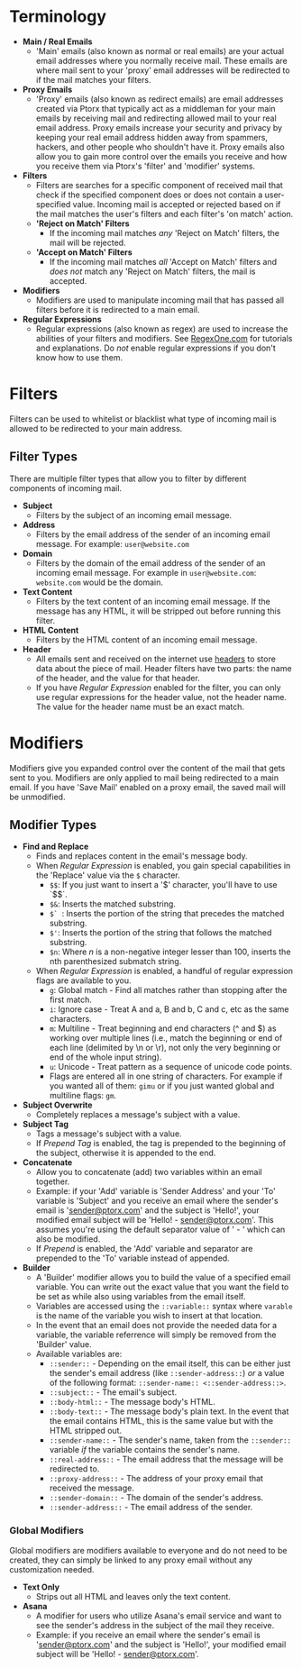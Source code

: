 # Terminology

- **Main / Real Emails**
  - 'Main' emails (also known as normal or real emails) are your actual email addresses where you normally receive mail. These emails are where mail sent to your 'proxy' email addresses will be redirected to if the mail matches your filters.
- **Proxy Emails**
  - 'Proxy' emails (also known as redirect emails) are email addresses created via Ptorx that typically act as a middleman for your main emails by receiving mail and redirecting allowed mail to your real email address. Proxy emails increase your security and privacy by keeping your real email address hidden away from spammers, hackers, and other people who shouldn't have it. Proxy emails also allow you to gain more control over the emails you receive and how you receive them via Ptorx's 'filter' and 'modifier' systems.
- **Filters**
  - Filters are searches for a specific component of received mail that check if the specified component does or does not contain a user-specified value. Incoming mail is accepted or rejected based on if the mail matches the user's filters and each filter's 'on match' action.
  - **'Reject on Match' Filters**
    - If the incoming mail matches *any* 'Reject on Match' filters, the mail will be rejected.
  - **'Accept on Match' Filters**
    - If the incoming mail matches *all* 'Accept on Match' filters and *does not* match any 'Reject on Match' filters, the mail is accepted.
- **Modifiers**
  - Modifiers are used to manipulate incoming mail that has passed all filters before it is redirected to a main email. 
- **Regular Expressions**
  - Regular expressions (also known as regex) are used to increase the abilities of your filters and modifiers. See [RegexOne.com](https://regexone.com/) for tutorials and explanations. Do *not* enable regular expressions if you don't know how to use them.

# Filters

Filters can be used to whitelist or blacklist what type of incoming mail is allowed to be redirected to your main address.

## Filter Types

There are multiple filter types that allow you to filter by different components of incoming mail.

- **Subject**
  - Filters by the subject of an incoming email message.
- **Address**
  - Filters by the email address of the sender of an incoming email message. For example: `user@website.com`
- **Domain**
  - Filters by the domain of the email address of the sender of an incoming email message. For example in `user@website.com`: `website.com` would be the domain.
- **Text Content**
  - Filters by the text content of an incoming email message. If the message has any HTML, it will be stripped out before running this filter.
- **HTML Content**
  - Filters by the HTML content of an incoming email message.
- **Header**
  - All emails sent and received on the internet use [headers](http://whatismyipaddress.com/email-header) to store data about the piece of mail. Header filters have two parts: the name of the header, and the value for that header.
  - If you have *Regular Expression* enabled for the filter, you can only use regular expressions for the header value, not the header name. The value for the header name must be an exact match.

# Modifiers

Modifiers give you expanded control over the content of the mail that gets sent to you. Modifiers are only applied to mail being redirected to a main email. If you have 'Save Mail' enabled on a proxy email, the saved mail will be unmodified.

## Modifier Types

- **Find and Replace**
  - Finds and replaces content in the email's message body.
  - When *Regular Expression* is enabled, you gain special capabilities in the 'Replace' value via the `$` character.
    - `$$`: If you just want to insert a '$' character, you'll have to use `$$`.
    - `$&`: Inserts the matched substring.
    - ``$` ``: Inserts the portion of the string that precedes the matched substring.
    - `$'`: Inserts the portion of the string that follows the matched substring.
    - `$n`: Where *n* is a non-negative integer lesser than 100, inserts the nth parenthesized submatch string.
  - When *Regular Expression* is enabled, a handful of regular expression flags are available to you.
    - `g`: Global match - Find all matches rather than stopping after the first match.
    - `i`: Ignore case - Treat A and a, B and b, C and c, etc as the same characters.
    - `m`: Multiline - Treat beginning and end characters (^ and $) as working over multiple lines (i.e., match the beginning or end of each line (delimited by \n or \r), not only the very beginning or end of the whole input string).
    - `u`: Unicode - Treat pattern as a sequence of unicode code points.
    - Flags are entered all in one string of characters. For example if you wanted all of them: `gimu` or if you just wanted global and multiline flags: `gm`.
- **Subject Overwrite**
  - Completely replaces a message's subject with a value.
- **Subject Tag**
  - Tags a message's subject with a value.
  - If *Prepend Tag* is enabled, the tag is prepended to the beginning of the subject, otherwise it is appended to the end.
- **Concatenate**
  - Allow you to concatenate (add) two variables within an email together.
  - Example: if your 'Add' variable is 'Sender Address' and your 'To' variable is 'Subject' and you receive an email where the sender's email is 'sender@ptorx.com' and the subject is 'Hello!', your modified email subject will be 'Hello! - sender@ptorx.com'. This assumes you're using the default separator value of ' - ' which can also be modified.
  - If *Prepend* is enabled, the 'Add' variable and separator are prepended to the 'To' variable instead of appended.
- **Builder**
  - A 'Builder' modifier allows you to build the value of a specified email variable. You can write out the exact value that you want the field to be set as while also using variables from the email itself.
  - Variables are accessed using the `::variable::` syntax where `varable` is the name of the variable you wish to insert at that location.
  - In the event that an email does not provide the needed data for a variable, the variable referrence will simply be removed from the 'Builder' value.
  - Available variables are:
    - `::sender::` - Depending on the email itself, this can be either just the sender's email address (like `::sender-address::`) *or* a value of the following format: `::sender-name:: <::sender-address::>`.
    - `::subject::` - The email's subject.
    - `::body-html::` - The message body's HTML.
    - `::body-text::` - The message body's plain text. In the event that the email contains HTML, this is the same value but with the HTML stripped out.
    - `::sender-name::` - The sender's name, taken from the `::sender::` variable *if* the variable contains the sender's name.
    - `::real-address::` - The email address that the message will be redirected to.
    - `::proxy-address::` - The address of your proxy email that received the message.
    - `::sender-domain::` - The domain of the sender's address.
    - `::sender-address::` - The email address of the sender.

### Global Modifiers

Global modifiers are modifiers available to everyone and do not need to be created, they can simply be linked to any proxy email without any customization needed.

- **Text Only**
  - Strips out all HTML and leaves only the text content.
- **Asana**
  - A modifier for users who utilize Asana's email service and want to see the sender's address in the subject of the mail they receive.
  - Example: if you receive an email where the sender's email is 'sender@ptorx.com' and the subject is 'Hello!', your modified email subject will be 'Hello! - sender@ptorx.com'.